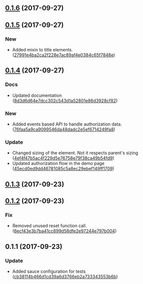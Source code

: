<a name="0.1.6"></a>
## [0.1.6](https://github.com/advanced-rest-client/google-drive-browser/compare/0.1.5...0.1.6) (2017-09-27)




<a name="0.1.5"></a>
## [0.1.5](https://github.com/advanced-rest-client/google-drive-browser/compare/0.1.4...0.1.5) (2017-09-27)


### New

* Added mixin to title elements. ([27991e4ba2ca2f228e7ac89af4e0384c65f7848e](https://github.com/advanced-rest-client/google-drive-browser/commit/27991e4ba2ca2f228e7ac89af4e0384c65f7848e))



<a name="0.1.4"></a>
## [0.1.4](https://github.com/advanced-rest-client/google-drive-browser/compare/0.1.3...0.1.4) (2017-09-27)


### Docs

* Updated documentation ([8d3d6d64e7dcc302c543d1a52801e86d3928cf82](https://github.com/advanced-rest-client/google-drive-browser/commit/8d3d6d64e7dcc302c543d1a52801e86d3928cf82))

### New

* Added events based API to handle authorization data. ([76faa5a9ca9099546da48dadc2e5ef6714249fa8](https://github.com/advanced-rest-client/google-drive-browser/commit/76faa5a9ca9099546da48dadc2e5ef6714249fa8))

### Update

* Changed sizing of the element. Not it respects parent's sizing ([4ef4f47b5ac4f229d5e76758e79f38ca49b54fd9](https://github.com/advanced-rest-client/google-drive-browser/commit/4ef4f47b5ac4f229d5e76758e79f38ca49b54fd9))
* Updated authorization flow in the demo page ([45ecd0ed9dd46781085c5a8ec29ebef149ff1709](https://github.com/advanced-rest-client/google-drive-browser/commit/45ecd0ed9dd46781085c5a8ec29ebef149ff1709))



<a name="0.1.3"></a>
## [0.1.3](https://github.com/advanced-rest-client/google-drive-browser/compare/0.1.2...0.1.3) (2017-09-23)




<a name="0.1.2"></a>
## [0.1.2](https://github.com/advanced-rest-client/google-drive-browser/compare/0.1.1...0.1.2) (2017-09-23)


### Fix

* Removed unused reset function call. ([6ecf43e3b7ba41cc899d58dfe2e97244e797b004](https://github.com/advanced-rest-client/google-drive-browser/commit/6ecf43e3b7ba41cc899d58dfe2e97244e797b004))



<a name="0.1.1"></a>
## 0.1.1 (2017-09-23)


### Update

* Added sauce configuration for tests ([cb38114b466d1cd39a6d3766eb2a733343553b6b](https://github.com/advanced-rest-client/google-drive-browser/commit/cb38114b466d1cd39a6d3766eb2a733343553b6b))



